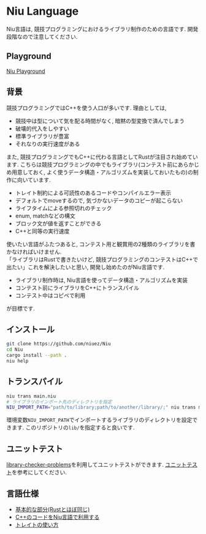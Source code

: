# Niu Language

Niu言語は, 競技プログラミングにおけるライブラリ制作のための言語です. 開発段階なので注意してください.

## Playground

[Niu Playground](https://niuez.github.io/NiuPlayground/)

## 背景

競技プログラミングではC++を使う人口が多いです. 理由としては, 

- 競技中は型について気を配る時間がなく, 暗黙の型変換で済んでしまう
- 破壊的代入をしやすい
- 標準ライブラリが豊富
- それなりの実行速度がある

また, 競技プログラミングでもC++に代わる言語としてRustが注目され始めています. 
こちらは競技プログラミングの中でもライブラリ(コンテスト前にあらかじめ用意しておく, よく使うデータ構造・アルゴリズムを実装しておいたもの)の制作に向いています.

- トレイト制約による可読性のあるコードやコンパイルエラー表示
- デフォルトでmoveするので, 気づかないデータのコピーが起こらない
- ライフタイムによる参照切れのチェック
- enum, matchなどの構文
- ブロック文が値を返すことができる
- C++と同等の実行速度

使いたい言語がふたつあると, コンテスト用と観賞用の2種類のライブラリを書かなければいけません.  
「ライブラリはRustで書きたいけど, 競技プログラミングのコンテストはC++で出たい」これを解決したいと思い, 開発し始めたのがNiu言語です.  

- ライブラリ制作時は, Niu言語を使ってデータ構造・アルゴリズムを実装
- コンテスト前にライブラリをC++にトランスパイル
- コンテスト中はコピペで利用

が目標です.

## インストール

```sh
git clone https://github.com/niuez/Niu
cd Niu
cargo install --path .
niu help
```

## トランスパイル

```sh
niu trans main.niu
# ライブラリのインポート先のディレクトリを指定
NIU_IMPORT_PATH="path/to/library;path/to/another/library/;" niu trans main.niu 
```

環境変数`NIU_IMPORT_PATH`でインポートするライブラリのディレクトリを設定できます. このリポジトリの`lib/`を指定すると良いです.

## ユニットテスト

[library-checker-problems](https://github.com/yosupo06/library-checker-problems)を利用してユニットテストができます. [ユニットテスト](./doc/test.md)を参考にしてください.


## 言語仕様

- [基本的な部分(Rustとほぼ同じ)](./doc/base.md)
- [C++のコードをNiu言語で利用する](./doc/cpp_import.md)
- [トレイトの使い方](./doc/trait.md)
